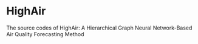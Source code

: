 # HighAir
The source codes of HighAir: A Hierarchical Graph Neural Network-Based Air Quality Forecasting Method
